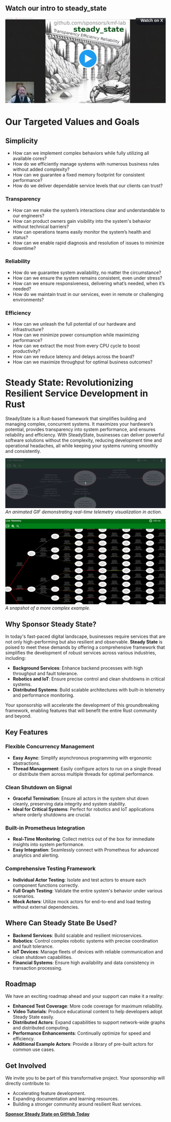 ## Watch our intro to steady_state
[![Introduction to #RustLang crate steady_state.](watch_on_twitter.jpg)](https://twitter.com/NathanTippy/status/1863433128674812398)

# Our Targeted Values and Goals

## Simplicity
* How can we implement complex behaviors while fully utilizing all available cores?
* How do we efficiently manage systems with numerous business rules without added complexity?
* How can we guarantee a fixed memory footprint for consistent performance?
* How do we deliver dependable service levels that our clients can trust?
### Transparency
* How can we make the system’s interactions clear and understandable to our engineers?
* How can product owners gain visibility into the system's behavior without technical barriers?
* How can operations teams easily monitor the system’s health and status?
* How can we enable rapid diagnosis and resolution of issues to minimize downtime?
### Reliability
* How do we guarantee system availability, no matter the circumstance?
* How can we ensure the system remains consistent, even under stress?
* How can we ensure responsiveness, delivering what’s needed, when it’s needed?
* How do we maintain trust in our services, even in remote or challenging environments?
### Efficiency
* How can we unleash the full potential of our hardware and infrastructure?
* How can we minimize power consumption while maximizing performance?
* How can we extract the most from every CPU cycle to boost productivity?
* How can we reduce latency and delays across the board?
* How can we maximize throughput for optimal business outcomes?

# Steady State: Revolutionizing Resilient Service Development in Rust

SteadyState is a Rust-based framework that simplifies building and managing complex, concurrent systems. It maximizes your hardware’s potential, provides transparency into system performance, and ensures reliability and efficiency. With SteadyState, businesses can deliver powerful software solutions without the complexity, reducing development time and operational headaches, all while keeping your systems running smoothly and consistently.

![Telemetry Visualization Example](core/simple-example.gif)
*An animated GIF demonstrating real-time telemetry visualization in action.*

![Complex Graph Snapshot](core/overload.png)
*A snapshot of a more complex example.*

## Why Sponsor Steady State?

In today's fast-paced digital landscape, businesses require services that are not only high-performing but also resilient and observable. **Steady State** is poised to meet these demands by offering a comprehensive framework that simplifies the development of robust services across various industries, including:

- **Background Services**: Enhance backend processes with high throughput and fault tolerance.
- **Robotics and IoT**: Ensure precise control and clean shutdowns in critical systems.
- **Distributed Systems**: Build scalable architectures with built-in telemetry and performance monitoring.

Your sponsorship will accelerate the development of this groundbreaking framework, enabling features that will benefit the entire Rust community and beyond.

## Key Features

### Flexible Concurrency Management

- **Easy Async**: Simplify asynchronous programming with ergonomic abstractions.
- **Thread Management**: Easily configure actors to run on a single thread or distribute them across multiple threads for optimal performance.

### Clean Shutdown on Signal

- **Graceful Termination**: Ensure all actors in the system shut down cleanly, preserving data integrity and system stability.
- **Ideal for Critical Systems**: Perfect for robotics and IoT applications where orderly shutdowns are crucial.

### Built-in Prometheus Integration

- **Real-Time Monitoring**: Collect metrics out of the box for immediate insights into system performance.
- **Easy Integration**: Seamlessly connect with Prometheus for advanced analytics and alerting.

### Comprehensive Testing Framework

- **Individual Actor Testing**: Isolate and test actors to ensure each component functions correctly.
- **Full Graph Testing**: Validate the entire system's behavior under various scenarios.
- **Mock Actors**: Utilize mock actors for end-to-end and load testing without external dependencies.

## Where Can Steady State Be Used?

- **Backend Services**: Build scalable and resilient microservices.
- **Robotics**: Control complex robotic systems with precise coordination and fault tolerance.
- **IoT Devices**: Manage fleets of devices with reliable communication and clean shutdown capabilities.
- **Financial Systems**: Ensure high availability and data consistency in transaction processing.

## Roadmap

We have an exciting roadmap ahead and your support can make it a reality:

- **Enhanced Test Coverage**: More code coverage for maximum reliability.
- **Video Tutorials**: Produce educational content to help developers adopt Steady State easily.
- **Distributed Actors**: Expand capabilities to support network-wide graphs and distributed computing.
- **Performance Enhancements**: Continually optimize for speed and efficiency.
- **Additional Example Actors**: Provide a library of pre-built actors for common use cases.

## Get Involved

We invite you to be part of this transformative project. Your sponsorship will directly contribute to:

- Accelerating feature development.
- Expanding documentation and learning resources.
- Building a stronger community around resilient Rust services.

[**Sponsor Steady State on GitHub Today**](https://github.com/sponsors/kmf-lab)

  
                             
       